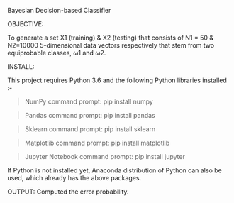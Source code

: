 Bayesian Decision-based Classifier

OBJECTIVE:

To generate a set X1 (training) & X2 (testing) that consists of N1 = 50 & N2=10000 
5-dimensional data vectors respectively that stem from two equiprobable classes, ω1 and ω2.

INSTALL:

This project requires Python 3.6 and the following Python libraries installed :-

>NumPy
command prompt: pip install numpy

>Pandas
command prompt: pip install pandas

>Sklearn
command prompt: pip install sklearn

>Matplotlib
command prompt: pip install matplotlib

>Jupyter Notebook
command prompt: pip install jupyter

If Python is not installed yet, Anaconda distribution of Python can also be used, which already has the above packages.

OUTPUT:
Computed the error probability.

